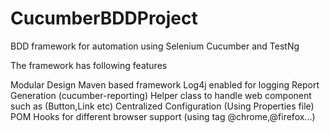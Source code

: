 # CucumberBDDProject
BDD framework for automation using Selenium Cucumber and TestNg

The framework has following features

Modular Design
Maven based framework
Log4j enabled for logging
Report Generation (cucumber-reporting)
Helper class to handle web component such as (Button,Link etc)
Centralized Configuration (Using Properties file)
POM
Hooks for different browser support (using tag @chrome,@firefox...)
